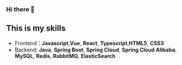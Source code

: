 ### Hi there 👋

<!--
**sallyyou/sallyyou** is a ✨ _special_ ✨ repository because its `README.md` (this file) appears on your GitHub profile.

Here are some ideas to get you started:

- 🔭 I’m currently working on ...
- 🌱 I’m currently learning ...
- 👯 I’m looking to collaborate on ...
- 🤔 I’m looking for help with ...
- 💬 Ask me about ...
- 📫 How to reach me: ...
- 😄 Pronouns: ...
- ⚡ Fun fact: ...
-->
 This is my skills
 ---
- Frontend：**Javascript**,**Vue**, **React**, **Typescript**,**HTML5**, **CSS3**
- Backend: **Java**, **Spring Boot**, **Spring Cloud**, **Spring Cloud Alibaba**, **MySQL**, **Redis**, **RabbitMQ**, **ElasticSearch**

